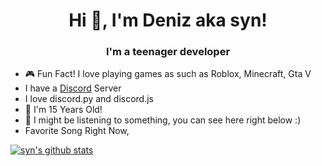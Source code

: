 <h1 align="center">Hi 👋, I'm Deniz aka syn!</h1>
<h3 align="center">I'm a teenager developer</h3>

- 🎮 Fun Fact! I love playing games as such as Roblox, Minecraft, Gta V
-  I have a [Discord](https://discord.gg/zruemCweEk) Server
- I love discord.py and discord.js
- 🤏 I'm 15 Years Old!
- 🎵 I might be listening to something, you can see here right below :)
- Favorite Song Right Now, 

[![syn's github stats](https://github-readme-stats.vercel.app/api?username=maybesyn&theme=great-gatsby&show_icons=true)](https://github.com/maybesyn/github-readme-stats)





